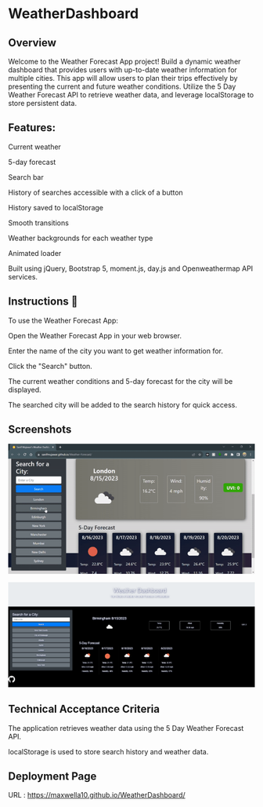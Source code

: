 # WeatherDashboard

## Overview 
Welcome to the Weather Forecast App project!  Build a dynamic weather dashboard that provides users with up-to-date weather information for multiple cities. This app will allow users to plan their trips effectively by presenting the current and future weather conditions. Utilize the 5 Day Weather Forecast API to retrieve weather data, and leverage localStorage to store persistent data.


## Features:

 Current weather
 
 5-day forecast
 
 Search bar
 
 History of searches accessible with a click of a button
 
 History saved to localStorage
 
 Smooth transitions
 
 Weather backgrounds for each weather type
 
 Animated loader
 
Built using jQuery, Bootstrap 5, moment.js, day.js and Openweathermap API services.


## Instructions 📝
To use the Weather Forecast App:

Open the Weather Forecast App in your web browser. 

Enter the name of the city you want to get weather information for.

Click the "Search" button.

The current weather conditions and 5-day forecast for the city will be displayed.

The searched city will be added to the search history for quick access.


## Screenshots 

![](./assets/images/demo.gif)


![](Weather%20Dashboard.png)


## Technical Acceptance Criteria 

The application retrieves weather data using the 5 Day Weather Forecast API.

localStorage is used to store search history and weather data.

## Deployment Page

URL : https://maxwella10.github.io/WeatherDashboard/
